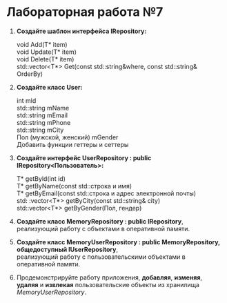 # Лабораторная работа №7
1. __Создайте шаблон интерфейса IRepository<T>:__

   void Add(T* item) \
   void Update(T* item) \
   void Delete(T* item) \
   std::vector<T*> Get(const std::string&where, const std::string&
   OrderBy)


2. __Создайте класс User:__

    int mld \
    std::string mName \
    std::string mEmail \
    std::string mPhone \
    std::string mCity \
    Пол (мужской, женский) mGender \
    Добавить функции геттеры и сеттеры


3. __Создайте интерфейс UserRepository : public IRepository<Пользователь>:__

    T* getByld(int id) \
    T* getByName(const std::строка и имя) \
    T* getByEmail(const std::строка и адрес электронной почты) \
    std: :vector<T*> getByCity(const std::string&
    city) \
    std::vector<T*> getByGender(Пол, гендер)


4. __Создайте класс MemoryRepository<T> : public IRepository<T>__, \
   реализующий работу с объектами в оперативной
   памяти.


5. __Создайте класс MemoryUserRepository : public MemoryRepository<T>, общедоступный
    IUserRepository__, \
    реализующий работу с пользовательскими объектами в
    оперативной памяти.


6. Продемонстрируйте работу приложения, __добавляя__,
   __изменяя__, __удаляя__ и __извлекая__ пользовательские объекты из хранилища
   _MemoryUserRepository_.